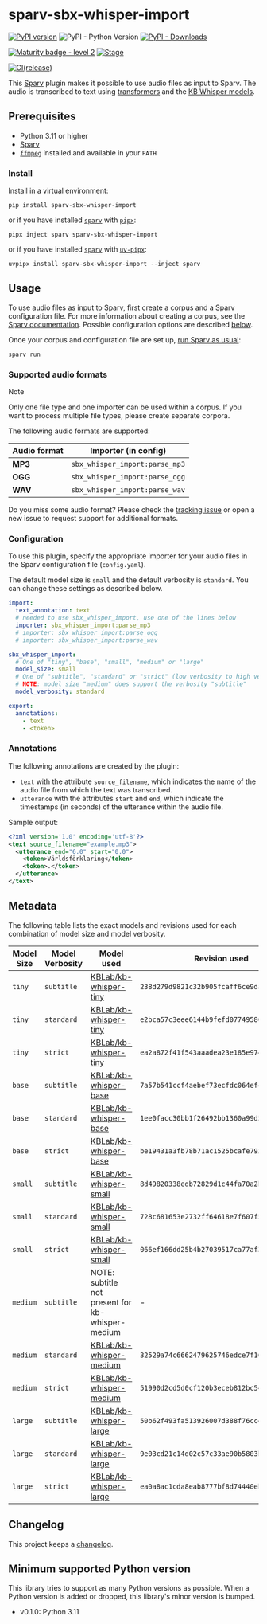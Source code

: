 # sparv-sbx-whisper-import

[![PyPI version](https://badge.fury.io/py/sparv-sbx-whisper-import.svg)](https://pypi.org/project/sparv-sbx-whisper-import)
![PyPI - Python Version](https://img.shields.io/pypi/pyversions/sparv-sbx-whisper-import)
[![PyPI - Downloads](https://img.shields.io/pypi/dm/sparv-sbx-whisper-import)](https://pypi.org/project/sparv-sbx-whisper-import/)

[![Maturity badge - level 2](https://img.shields.io/badge/Maturity-Level%202%20--%20First%20Release-yellowgreen.svg)](https://github.com/spraakbanken/getting-started/blob/main/scorecard.md)
[![Stage](https://img.shields.io/pypi/status/sparv-sbx-whisper-import)](https://pypi.org/project/sparv-sbx-whisper-import/)

[![CI(release)](https://github.com/spraakbanken/sparv-sbx-whisper-import/actions/workflows/release.yml/badge.svg)](https://github.com/spraakbanken/sparv-sbx-whisper-import/actions/workflows/release.yml)

This [Sparv](https://github.com/spraakbanken/sparv) plugin makes it possible to use audio files as input to Sparv. The audio is transcribed to text using [transformers](https://github.com/huggingface/transformers) and the [KB Whisper models](https://huggingface.co/KBLab/kb-whisper-small).

## Prerequisites

- Python 3.11 or higher
- [Sparv](https://github.com/spraakbanken/sparv)
- [`ffmpeg`](https://ffmpeg.org/) installed and available in your `PATH`

### Install

Install in a virtual environment:

```shell
pip install sparv-sbx-whisper-import
```

or if you have installed [`sparv`](https://github.com/spraakbanken/sparv) with [`pipx`](https://pipx.pypa.io/latest/):

```shell
pipx inject sparv sparv-sbx-whisper-import
```

or if you have installed [`sparv`](https://github.com/spraakbanken/sparv) with [`uv-pipx`](https://github.com/pytgaen/uv-pipx):

```shell
uvpipx install sparv-sbx-whisper-import --inject sparv
```

## Usage

To use audio files as input to Sparv, first create a corpus and a Sparv configuration file. For more information about creating a corpus, see the [Sparv documentation](https://spraakbanken.gu.se/sparv/user-manual/intro/). Possible configuration options are described [below](#configuration).

Once your corpus and configuration file are set up, [run Sparv as usual](https://spraakbanken.gu.se/sparv/user-manual/running-sparv/):

```shell
sparv run
```

### Supported audio formats

> [!NOTE]
> Only one file type and one importer can be used within a corpus. If you want to process multiple file types, please create separate corpora.

The following audio formats are supported:

| Audio format | Importer (in config)           |
| ------------ | ------------------------------ |
| **MP3**      | `sbx_whisper_import:parse_mp3` |
| **OGG**      | `sbx_whisper_import:parse_ogg` |
| **WAV**      | `sbx_whisper_import:parse_wav` |

Do you miss some audio format?
Please check the [tracking issue](https://github.com/spraakbanken/sparv-sbx-whisper-import/issues/16) or open a new issue to request support for additional formats.

### Configuration

To use this plugin, specify the appropriate importer for your audio files in the Sparv configuration file (`config.yaml`).

The default model size is `small` and the default verbosity is `standard`. You can change these settings as described below.

```yaml
import:
  text_annotation: text
  # needed to use sbx_whisper_import, use one of the lines below
  importer: sbx_whisper_import:parse_mp3
  # importer: sbx_whisper_import:parse_ogg
  # importer: sbx_whisper_import:parse_wav

sbx_whisper_import:
  # One of "tiny", "base", "small", "medium" or "large"
  model_size: small
  # One of "subtitle", "standard" or "strict" (low verbosity to high verbosity)
  # NOTE: model size "medium" does support the verbosity "subtitle"
  model_verbosity: standard

export:
  annotations:
    - text
    - <token>
```

### Annotations

The following annotations are created by the plugin:

- `text` with the attribute `source_filename`, which indicates the name of the audio file from which the text was transcribed.
- `utterance` with the attributes `start` and `end`, which indicate the timestamps (in seconds) of the utterance within the audio file.

Sample output:

```xml
<?xml version='1.0' encoding='utf-8'?>
<text source_filename="example.mp3">
  <utterance end="6.0" start="0.0">
    <token>Världsförklaring</token>
    <token>.</token>
  </utterance>
</text>
```

## Metadata

The following table lists the exact models and revisions used for each combination of model size and model verbosity.

| Model Size | Model Verbosity | Model used                                                                | Revision used                              |
| ---------- | --------------- | ------------------------------------------------------------------------- | ------------------------------------------ |
| `tiny`     | `subtitle`      | [KBLab/kb-whisper-tiny](https://huggingface.co/KBLab/kb-whisper-tiny)     | `238d279d9821c32b905fcaff6ce9dad38ad00ab7` |
| `tiny`     | `standard`      | [KBLab/kb-whisper-tiny](https://huggingface.co/KBLab/kb-whisper-tiny)     | `e2bca57c3eee6144b9fefd07749580034cfa9686` |
| `tiny`     | `strict`        | [KBLab/kb-whisper-tiny](https://huggingface.co/KBLab/kb-whisper-tiny)     | `ea2a872f41f543aaadea23e185e974d1ab29ba2b` |
| `base`     | `subtitle`      | [KBLab/kb-whisper-base](https://huggingface.co/KBLab/kb-whisper-base)     | `7a57b541ccf4aebef73ecfdc064ef4b5cab3b02e` |
| `base`     | `standard`      | [KBLab/kb-whisper-base](https://huggingface.co/KBLab/kb-whisper-base)     | `1ee0facc30bb1f26492bb1360a99d552e25a31c2` |
| `base`     | `strict`        | [KBLab/kb-whisper-base](https://huggingface.co/KBLab/kb-whisper-base)     | `be19431a3fb78b71ac1525bcafe792220b314c9e` |
| `small`    | `subtitle`      | [KBLab/kb-whisper-small](https://huggingface.co/KBLab/kb-whisper-small)   | `8d49820338edb72829d1c44fa70a2ba94a4a20fa` |
| `small`    | `standard`      | [KBLab/kb-whisper-small](https://huggingface.co/KBLab/kb-whisper-small)   | `728c681653e2732ff64618e7f607f509ec87472a` |
| `small`    | `strict`        | [KBLab/kb-whisper-small](https://huggingface.co/KBLab/kb-whisper-small)   | `066ef166dd25b4b27039517ca77af30c1c10688a` |
| `medium`   | `subtitle`      | NOTE: subtitle not present for kb-whisper-medium                          | -                                          |
| `medium`   | `standard`      | [KBLab/kb-whisper-medium](https://huggingface.co/KBLab/kb-whisper-medium) | `32529a74c6662479625746edce7f16fe743fe011` |
| `medium`   | `strict`        | [KBLab/kb-whisper-medium](https://huggingface.co/KBLab/kb-whisper-medium) | `51990d2cd5d0cf120b3eceb812bc5407a171a220` |
| `large`    | `subtitle`      | [KBLab/kb-whisper-large](https://huggingface.co/KBLab/kb-whisper-large)   | `50b62f493fa513926007d388f76cce9659bce123` |
| `large`    | `standard`      | [KBLab/kb-whisper-large](https://huggingface.co/KBLab/kb-whisper-large)   | `9e03cd21c14d02c57c33ae90b5803b54995ff241` |
| `large`    | `strict`        | [KBLab/kb-whisper-large](https://huggingface.co/KBLab/kb-whisper-large)   | `ea0a8ac1cda8eab8777bf8d74440eb7606825d8f` |

## Changelog

This project keeps a [changelog](./CHANGELOG.md).

## Minimum supported Python version

This library tries to support as many Python versions as possible.
When a Python version is added or dropped, this library's minor version is bumped.

- v0.1.0: Python 3.11
